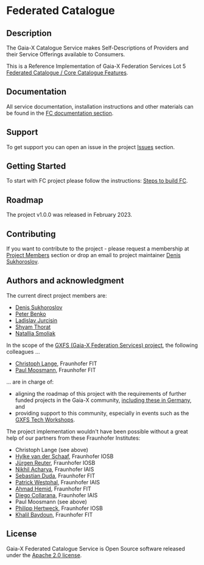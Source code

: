 # Federated Catalogue


## Description
The Gaia-X Catalogue Service makes Self-Descriptions of Providers and their Service Offerings available to Consumers.

This is a Reference Implementation of Gaia-X Federation Services Lot 5 [Federated Catalogue / Core Catalogue Features](https://www.gxfs.eu/core-catalogue-features/).

## Documentation
All service documentation, installation instructions and other materials can be found in the [FC documentation section](https://gitlab.eclipse.org/eclipse/xfsc/cat/fc-service/-/wikis/home).

## Support
To get support you can open an issue in the project [Issues](https://gitlab.eclipse.org/eclipse/xfsc/cat/fc-service/-/issues) section.


## Getting Started
To start with FC project please follow the instructions: [Steps to build FC](./docker/README.md).


## Roadmap
The project v1.0.0 was released in February 2023.

## Contributing
If you want to contribute to the project - please request a membership at [Project Members](https://gitlab.eclipse.org/eclipse/xfsc/cat/fc-service/-/project_members) section or drop an email to project maintainer [Denis Sukhoroslov](mailto:dsukhoroslov@gmail.com).

## Authors and acknowledgment

The current direct project members are:
- [Denis Sukhoroslov](https://gitlab.eclipse.org/dsukhoroslov)
- [Peter Benko](https://gitlab.com/pebenko)
- [Ladislav Jurcisin](https://gitlab.com/ladislav.jurcisin)
- [Shyam Thorat](https://gitlab.com/shyamthorat)
- [Natallia Smoliak](https://gitlab.com/nsmoliak)

In the scope of the [GXFS (Gaia-X Federation Services) project](https://gxfs.eu/), the following colleagues …

- [Christoph Lange](https://gitlab.eclipse.org/langec), Fraunhofer FIT
- [Paul Moosmann](https://gitlab.eclipse.org/moosmannp), Fraunhofer FIT

… are in charge of:
- aligning the roadmap of this project with the requirements of further funded projects in the Gaia-X community, [including these in Germany](https://gaia-x-hub.de/gaia-x-foerdervorhaben/), and
- providing support to this community, especially in events such as the [GXFS Tech Workshops](https://www.gxfs.eu/events/).

The project implementation wouldn't have been possible without a great help of our partners from these Fraunhofer Institutes:
- Christoph Lange (see above)
- [Hylke van der Schaaf](https://gitlab.com/hylkevds), Fraunhofer IOSB
- [Jürgen Reuter](https://gitlab.com/j_reuter), Fraunhofer IOSB
- [Nikhil Acharya](https://gitlab.com/nik77612), Fraunhofer IAIS
- [Sebastian Duda](https://gitlab.com/sebastian.duda), Fraunhofer FIT
- [Patrick Westphal](https://gitlab.com/patrick_westphal), Fraunhofer IAIS
- [Ahmad Hemid](https://gitlab.com/ahmad.hemid), Fraunhofer FIT
- [Diego Collarana](https://gitlab.com/collaran), Fraunhofer IAIS
- Paul Moosmann (see above)
- [Philipp Hertweck](https://gitlab.com/phertweck), Fraunhofer IOSB
- [Khalil Baydoun](https://gitlab.com/baydounkhalil), Fraunhofer FIT

## License
Gaia-X Federated Catalogue Service is Open Source software released under the [Apache 2.0 license](https://www.apache.org/licenses/LICENSE-2.0.html).

